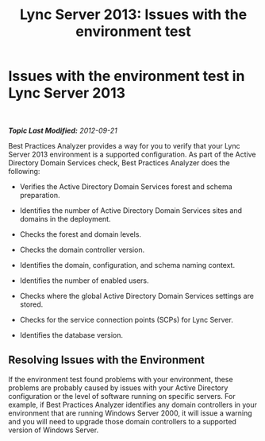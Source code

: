 ﻿---
title: 'Lync Server 2013: Issues with the environment test'
TOCTitle: Issues with the environment test
ms:assetid: ff1fe0d3-35b2-41ef-87e7-6a61e9e1d2ca
ms:mtpsurl: https://technet.microsoft.com/en-us/library/JJ205421(v=OCS.15)
ms:contentKeyID: 48185970
ms.date: 07/23/2014
mtps_version: v=OCS.15
---

<div data-xmlns="http://www.w3.org/1999/xhtml">

<div class="topic" data-xmlns="http://www.w3.org/1999/xhtml" data-msxsl="urn:schemas-microsoft-com:xslt" data-cs="http://msdn.microsoft.com/en-us/">

<div data-asp="http://msdn2.microsoft.com/asp">

# Issues with the environment test in Lync Server 2013

</div>

<div id="mainSection">

<div id="mainBody">

<span> </span>

_**Topic Last Modified:** 2012-09-21_

Best Practices Analyzer provides a way for you to verify that your Lync Server 2013 environment is a supported configuration. As part of the Active Directory Domain Services check, Best Practices Analyzer does the following:

  - Verifies the Active Directory Domain Services forest and schema preparation.

  - Identifies the number of Active Directory Domain Services sites and domains in the deployment.

  - Checks the forest and domain levels.

  - Checks the domain controller version.

  - Identifies the domain, configuration, and schema naming context.

  - Identifies the number of enabled users.

  - Checks where the global Active Directory Domain Services settings are stored.

  - Checks for the service connection points (SCPs) for Lync Server.

  - Identifies the database version.

<div>

## Resolving Issues with the Environment

If the environment test found problems with your environment, these problems are probably caused by issues with your Active Directory configuration or the level of software running on specific servers. For example, if Best Practices Analyzer identifies any domain controllers in your environment that are running Windows Server 2000, it will issue a warning and you will need to upgrade those domain controllers to a supported version of Windows Server.

</div>

</div>

<span> </span>

</div>

</div>

</div>

